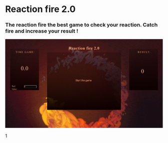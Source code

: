 # Reaction fire 2.0
### The reaction fire the best game to check your reaction. Catch fire and increase your result ! 
![Alt Text](images/logo2.png)

1


